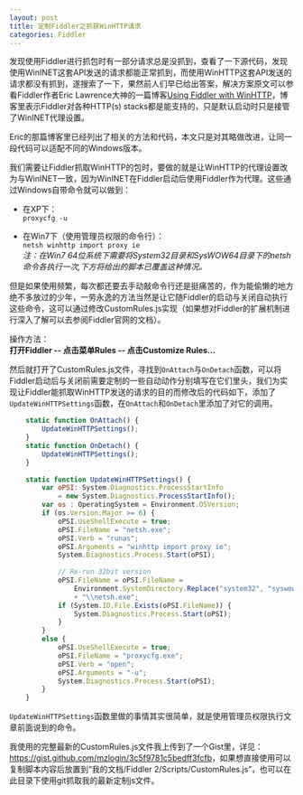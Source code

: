 ```yaml
---
layout: post
title: 定制Fiddler之抓获WinHTTP请求
categories: Fiddler
---
```


发现使用Fiddler进行抓包时有一部分请求总是没抓到，查看了一下源代码，发现使用WinINET这套API发送的请求都能正常抓到，而使用WinHTTP这套API发送的请求都没有抓到，遂搜索了一下，果然前人们早已给出答案，解决方案原文可以参看Fiddler作者Eric Lawrence大神的一篇博客[Using Fiddler with WinHTTP](http://blogs.telerik.com/fiddler/posts/13-04-29/using-fiddler-with-winhttp)，博客里表示Fiddler对各种HTTP(s) stacks都是能支持的，只是默认启动时只是接管了WinINET代理设置。

Eric的那篇博客里已经列出了相关的方法和代码，本文只是对其略做改进，让同一段代码可以适配不同的Windows版本。

我们需要让Fiddler抓取WinHTTP的包时，要做的就是让WinHTTP的代理设置改为与WinINET一致，因为WinINET在Fiddler启动后使用Fiddler作为代理。这些通过Windows自带命令就可以做到：  

* 在XP下：  
`proxycfg -u`  

* 在Win7下（使用管理员权限的命令行）：  
`netsh winhttp import proxy ie`  
*注：在Win7 64位系统下需要将System32目录和SysWOW64目录下的netsh命令各执行一次,下方将给出的脚本已覆盖这种情况。*  

但是如果使用频繁，每次都还要去手动敲命令行还是挺痛苦的，作为能偷懒的地方绝不多放过的少年，一劳永逸的方法当然是让它随Fiddler的启动与关闭自动执行这些命令，这可以通过修改CustomRules.js实现（如果想对Fiddler的扩展机制进行深入了解可以去参阅Fiddler官网的文档）。  
  
操作方法：  
**打开Fiddler -- 点击菜单Rules -- 点击Customize Rules...**   
  
然后就打开了CustomRules.js文件，寻找到`OnAttach`与`OnDetach`函数，可以将Fiddler启动后与关闭前需要定制的一些自动动作分别填写在它们里头，我们为实现让Fiddler能抓取WinHTTP发送的请求的目的而修改后的代码如下，添加了`UpdateWinHTTPSettings`函数，在`OnAttach`和`OnDetach`里添加了对它的调用。

```js
    static function OnAttach() {
        UpdateWinHTTPSettings();
    }
    static function OnDetach() {
        UpdateWinHTTPSettings();
    }
        
    static function UpdateWinHTTPSettings() {
        var oPSI: System.Diagnostics.ProcessStartInfo 
            = new System.Diagnostics.ProcessStartInfo();
        var os : OperatingSystem = Environment.OSVersion;
        if (os.Version.Major >= 6) {
            oPSI.UseShellExecute = true;
            oPSI.FileName = "netsh.exe";
            oPSI.Verb = "runas";
            oPSI.Arguments = "winhttp import proxy ie";
            System.Diagnostics.Process.Start(oPSI);
        
            // Re-run 32bit version
            oPSI.FileName = oPSI.FileName = 
                Environment.SystemDirectory.Replace("system32", "syswow64") 
                + "\\netsh.exe";    
            if (System.IO.File.Exists(oPSI.FileName)) {
                System.Diagnostics.Process.Start(oPSI);
            }
        }
        else {
            oPSI.UseShellExecute = true;
            oPSI.FileName = "proxycfg.exe";
            oPSI.Verb = "open";
            oPSI.Arguments = "-u";
            System.Diagnostics.Process.Start(oPSI);
        }
    }
```

`UpdateWinHTTPSettings`函数里做的事情其实很简单，就是使用管理员权限执行文章前面说到的命令。

我使用的完整最新的CustomRules.js文件我上传到了一个Gist里，详见：<https://gist.github.com/mzlogin/3c5f9781c5bedff3fcfb>，如果想直接使用可以复制脚本内容后放置到“我的文档/Fiddler 2/Scripts/CustomRules.js”，也可以在此目录下使用git抓取我的最新定制js文件。
